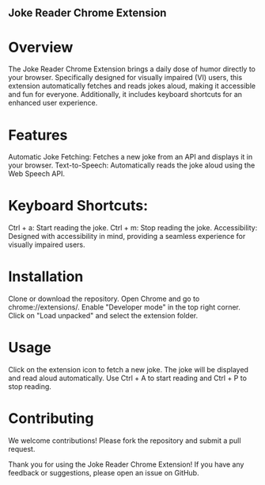 ## Joke Reader Chrome Extension

# Overview
The Joke Reader Chrome Extension brings a daily dose of humor directly to your browser. Specifically designed for visually impaired (VI) users, this extension automatically fetches and reads jokes aloud, making it accessible and fun for everyone. Additionally, it includes keyboard shortcuts for an enhanced user experience.


# Features
Automatic Joke Fetching: Fetches a new joke from an API and displays it in your browser.
Text-to-Speech: Automatically reads the joke aloud using the Web Speech API.

# Keyboard Shortcuts:
Ctrl + a: Start reading the joke.
Ctrl + m: Stop reading the joke.
Accessibility: Designed with accessibility in mind, providing a seamless experience for visually impaired users.

# Installation
Clone or download the repository.
Open Chrome and go to chrome://extensions/.
Enable "Developer mode" in the top right corner.
Click on "Load unpacked" and select the extension folder.

# Usage
Click on the extension icon to fetch a new joke.
The joke will be displayed and read aloud automatically.
Use Ctrl + A to start reading and Ctrl + P to stop reading.

# Contributing
We welcome contributions! Please fork the repository and submit a pull request.


Thank you for using the Joke Reader Chrome Extension! If you have any feedback or suggestions, please open an issue on GitHub.
